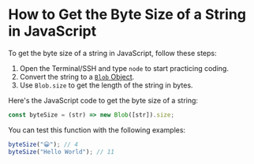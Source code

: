 # How to Get the Byte Size of a String in JavaScript

To get the byte size of a string in JavaScript, follow these steps:

1. Open the Terminal/SSH and type `node` to start practicing coding.
2. Convert the string to a [`Blob` Object](https://developer.mozilla.org/en-US/docs/Web/API/Blob).
3. Use `Blob.size` to get the length of the string in bytes.

Here's the JavaScript code to get the byte size of a string:

```js
const byteSize = (str) => new Blob([str]).size;
```

You can test this function with the following examples:

```js
byteSize("😀"); // 4
byteSize("Hello World"); // 11
```
